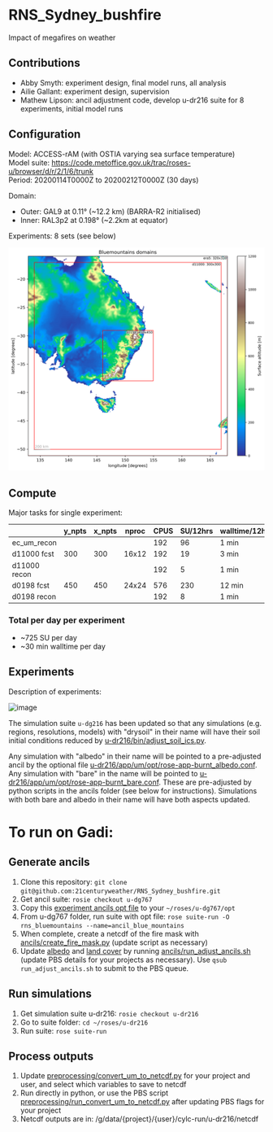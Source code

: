 # RNS_Sydney_bushfire
Impact of megafires on weather

## Contributions
- Abby Smyth: experiment design, final model runs, all analysis
- Ailie Gallant: experiment design, supervision
- Mathew Lipson: ancil adjustment code, develop u-dr216 suite for 8 experiments, initial model runs

## Configuration

Model: ACCESS-rAM (with OSTIA varying sea surface temperature)  
Model suite: https://code.metoffice.gov.uk/trac/roses-u/browser/d/r/2/1/6/trunk  
Period: 20200114T0000Z to 20200212T0000Z (30 days)  

Domain:
- Outer: GAL9 at 0.11° (~12.2 km) (BARRA-R2 initialised)
- Inner: RAL3p2 at 0.198° (~2.2km at equator)

Experiments:
8 sets (see below)

![Domains](./ancils/Bluemountains_domains_surface_altitude.png)

## Compute

Major tasks for single experiment:

|               | y_npts | x_npts | nproc | CPUS | SU/12hrs | walltime/12hrs  |
|---------------|--------|--------|-------|------|----------|-----------------|
| ec_um_recon   |        |        |       | 192  | 96       | 1 min           |
| d11000 fcst   | 300    | 300    | 16x12 | 192  | 19       | 3 min           |
| d11000 recon  |        |        |       | 192  | 5        | 1 min           |
| d0198  fcst   | 450    | 450    | 24x24 | 576  | 230      | 12 min          |
| d0198  recon  |        |        |       | 192  | 8        | 1 min           |

### Total per day per experiment

- ~725 SU per day
- ~30 min walltime per day

## Experiments

Description of experiments:

<img width="468" height="166" alt="image" src="https://github.com/user-attachments/assets/70c69e67-933a-4bd1-ba6c-e3146e6b6e76" />

The simulation suite `u-dg216` has been updated so that any simulations (e.g. regions, resolutions, models) with "drysoil" in their name will have their soil initial conditions reduced by [u-dr216/bin/adjust_soil_ics.py](https://code.metoffice.gov.uk/trac/roses-u/browser/d/r/2/1/6/trunk/bin/adjust_soil_ics.py). 

Any simulation with "albedo" in their name will be pointed to a pre-adjusted ancil by the optional file [u-dr216/app/um/opt/rose-app-burnt_albedo.conf](https://code.metoffice.gov.uk/trac/roses-u/browser/d/r/2/1/6/trunk/app/um/opt/rose-app-burnt_albedo.conf). Any simulation with "bare" in the name will be pointed to [u-dr216/app/um/opt/rose-app-burnt_bare.conf](https://code.metoffice.gov.uk/trac/roses-u/browser/d/r/2/1/6/trunk/app/um/opt/rose-app-burnt_bare.conf). These are pre-adjusted by python scripts in the ancils folder (see below for instructions). Simulations with both bare and albedo in their name will have both aspects updated.

# To run on Gadi:

## Generate ancils

1. Clone this repository: `git clone git@github.com:21centuryweather/RNS_Sydney_bushfire.git`
1. Get ancil suite: `rosie checkout u-dg767`
2. Copy this [experiment ancils opt file](./ancils/rose-suite-rns_bluemountains.conf) to your `~/roses/u-dg767/opt`
3. From u-dg767 folder, run suite with opt file: `rose suite-run -O rns_bluemountains --name=ancil_blue_mountains`
4. When complete, create a netcdf of the fire mask with [ancils/create_fire_mask.py](./ancils/create_fire_mask.py) (update script as necessary)
5. Update [albedo](./ancils/adjust_albedo.py) and [land cover](./ancils/adjust_land_cover.py) by running [ancils/run_adjust_ancils.sh](./ancils/run_adjust_ancils.sh) (update PBS details for your projects as necessary). Use `qsub run_adjust_ancils.sh` to submit to the PBS queue.

## Run simulations

1. Get simulation suite u-dr216: `rosie checkout u-dr216`
2. Go to suite folder: `cd ~/roses/u-dr216`
3. Run suite: `rose suite-run`

## Process outputs
1. Update [preprocessing/convert_um_to_netcdf.py](./preprocessing/convert_um_to_netcdf.py) for your project and user, and select which variables to save to netcdf
2. Run directly in python, or use the PBS script [preprocessing/run_convert_um_to_netcdf.py](./preprocessing/run_convert_um_to_netcdf.py) after updating PBS flags for your project
3. Netcdf outputs are in: /g/data/{project}/{user}/cylc-run/u-dr216/netcdf
